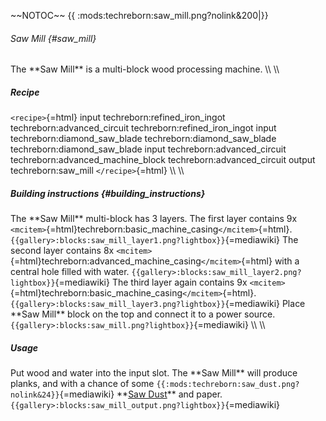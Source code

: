 \~\~NOTOC\~\~ {{ :mods:techreborn:saw_mill.png?nolink&200\|}}

###### Saw Mill {#saw_mill}

The \*\*Saw Mill\*\* is a multi-block wood processing machine. \\\\ \\\\

##### Recipe

`<recipe>`{=html} input techreborn:refined_iron_ingot
techreborn:advanced_circuit techreborn:refined_iron_ingot input
techreborn:diamond_saw_blade techreborn:diamond_saw_blade
techreborn:diamond_saw_blade input techreborn:advanced_circuit
techreborn:advanced_machine_block techreborn:advanced_circuit output
techreborn:saw_mill `</recipe>`{=html} \\\\ \\\\

##### Building instructions {#building_instructions}

The \*\*Saw Mill\*\* multi-block has 3 layers. The first layer contains
9x `<mcitem>`{=html}techreborn:basic_machine_casing`</mcitem>`{=html}.
`{{gallery>:blocks:saw_mill_layer1.png?lightbox}}`{=mediawiki} The
second layer contains 8x
`<mcitem>`{=html}techreborn:advanced_machine_casing`</mcitem>`{=html}
with a central hole filled with water.
`{{gallery>:blocks:saw_mill_layer2.png?lightbox}}`{=mediawiki} The third
layer again contains 9x
`<mcitem>`{=html}techreborn:basic_machine_casing`</mcitem>`{=html}.
`{{gallery>:blocks:saw_mill_layer3.png?lightbox}}`{=mediawiki} Place
\*\*Saw Mill\*\* block on the top and connect it to a power source.
`{{gallery>:blocks:saw_mill.png?lightbox}}`{=mediawiki} \\\\ \\\\

##### Usage

Put wood and water into the input slot. The \*\*Saw Mill\*\* will
produce planks, and with a chance of some
`{{:mods:techreborn:saw_dust.png?nolink&24}}`{=mediawiki} \*\*[Saw
Dust](items:dust:saw_dust "wikilink")\*\* and paper.
`{{gallery>:blocks:saw_mill_output.png?lightbox}}`{=mediawiki}
